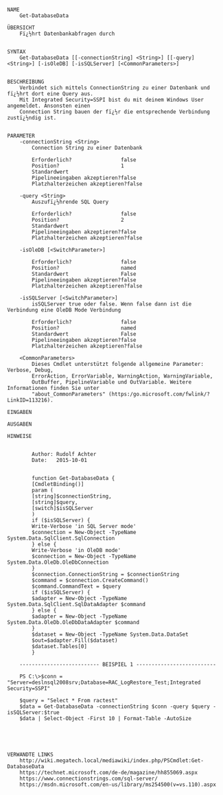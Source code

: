 ﻿```

NAME
    Get-DatabaseData
    
ÜBERSICHT
    Fï¿½hrt Datenbankabfragen durch
    
    
SYNTAX
    Get-DatabaseData [[-connectionString] <String>] [[-query] <String>] [-isOleDB] [-isSQLServer] [<CommonParameters>]
    
    
BESCHREIBUNG
    Verbindet sich mittels ConnectionString zu einer Datenbank und fï¿½hrt dort eine Query aus.
    Mit Integrated Security=SSPI bist du mit deinem Windows User angemeldet. Ansonsten einen
    Connection String bauen der fï¿½r die entsprechende Verbindung zustï¿½ndig ist.
    

PARAMETER
    -connectionString <String>
        Connection String zu einer Datenbank
        
        Erforderlich?                false
        Position?                    1
        Standardwert                 
        Pipelineeingaben akzeptieren?false
        Platzhalterzeichen akzeptieren?false
        
    -query <String>
        Auszufï¿½hrende SQL Query
        
        Erforderlich?                false
        Position?                    2
        Standardwert                 
        Pipelineeingaben akzeptieren?false
        Platzhalterzeichen akzeptieren?false
        
    -isOleDB [<SwitchParameter>]
        
        Erforderlich?                false
        Position?                    named
        Standardwert                 False
        Pipelineeingaben akzeptieren?false
        Platzhalterzeichen akzeptieren?false
        
    -isSQLServer [<SwitchParameter>]
        isSQLServer true oder false. Wenn false dann ist die Verbindung eine OleDB Mode Verbindung
        
        Erforderlich?                false
        Position?                    named
        Standardwert                 False
        Pipelineeingaben akzeptieren?false
        Platzhalterzeichen akzeptieren?false
        
    <CommonParameters>
        Dieses Cmdlet unterstützt folgende allgemeine Parameter: Verbose, Debug,
        ErrorAction, ErrorVariable, WarningAction, WarningVariable,
        OutBuffer, PipelineVariable und OutVariable. Weitere Informationen finden Sie unter 
        "about_CommonParameters" (https:/go.microsoft.com/fwlink/?LinkID=113216). 
    
EINGABEN
    
AUSGABEN
    
HINWEISE
    
    
        Author: Rudolf Achter
        Date:   2015-10-01
        
        
        function Get-DatabaseData {
        [CmdletBinding()]
        param (
        [string]$connectionString,
        [string]$query,
        [switch]$isSQLServer
        )
        if ($isSQLServer) {
        Write-Verbose 'in SQL Server mode'
        $connection = New-Object -TypeName System.Data.SqlClient.SqlConnection
        } else {
        Write-Verbose 'in OleDB mode'
        $connection = New-Object -TypeName System.Data.OleDb.OleDbConnection
        }
        $connection.ConnectionString = $connectionString
        $command = $connection.CreateCommand()
        $command.CommandText = $query
        if ($isSQLServer) {
        $adapter = New-Object -TypeName System.Data.SqlClient.SqlDataAdapter $command
        } else {
        $adapter = New-Object -TypeName System.Data.OleDb.OleDbDataAdapter $command
        }
        $dataset = New-Object -TypeName System.Data.DataSet
        $out=$adapter.Fill($dataset)
        $dataset.Tables[0]
        }
    
    -------------------------- BEISPIEL 1 --------------------------
    
    PS C:\>$conn = "Server=deslnsql2008srv;Database=RAC_LogRestore_Test;Integrated Security=SSPI"
    
    $query = "Select * From ractest"
    $data = Get-DatabaseData -connectionString $conn -query $query -isSQLServer:$true
    $data | Select-Object -First 10 | Format-Table -AutoSize
    
    
    
    
    
VERWANDTE LINKS
    http://wiki.megatech.local/mediawiki/index.php/PSCmdlet:Get-DatabaseData
    https://technet.microsoft.com/de-de/magazine/hh855069.aspx
    https://www.connectionstrings.com/sql-server/
    https://msdn.microsoft.com/en-us/library/ms254500(v=vs.110).aspx



```

